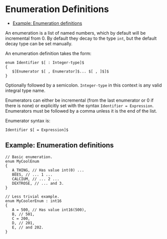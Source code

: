 Enumeration Definitions
=======================

<!-- vim-markdown-toc GFM -->

* [Example: Enumeration definitions](#example-enumeration-definitions)

<!-- vim-markdown-toc -->

An enumeration is a list of named numbers, which by default will be incremental
from 0. By default they decay to the type `int`, but the default decay type can
be set manually.

An enumeration definition takes the form:

```
enum Identifier $[ : Integer-type]$
{
   $[Enumerator $[ , Enumerator]$... $[ , ]$]$
}
```

Optionally followed by a semicolon. `Integer-type` in this context is any valid
integral type name.

Enumerators can either be incremental (from the last enumerator or 0 if there
is none) or explicitly set with the syntax `Identifier = Expression`.
Enumerators must be followed by a comma unless it is the end of the list.

Enumerator syntax is:

```
Identifier $[ = Expression]$
```

## Example: Enumeration definitions

```
// Basic enumeration.
enum MyCoolEnum
{
   A_THING, // Has value int(0) ...
   BEES, // ... 1 ...
   CALCIUM, // ... 2 ...
   DEXTROSE, // ... and 3.
}

// Less trivial example.
enum MyCoolerEnum : int16
{
   A = 500, // Has value int16(500),
   B, // 501,
   C = 200,
   D, // 201,
   E, // and 202.
}
```
<!-- EOF -->
